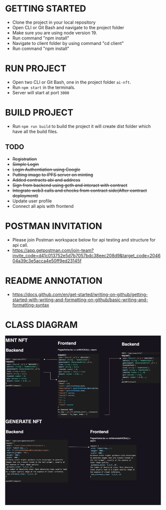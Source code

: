 # GETTING STARTED
- Clone the project in your local repository
- Open CLI or Git Bash and navigate to the project folder 
- Make sure you are using node version 19.
- Run command "npm install"
- Navigate to client folder by using command "cd client"
- Run command "npm install"

# RUN PROJECT
- Open two CLI or Git Bash, one in the project folder `ai-nft`.
- Run `npm start` in the terminals.
- Server will start at port `3000`


# BUILD PROJECT
- Run `npm run build` to build the project it will create dist folder which have all the build files.


## TODO
- <del>Registration<del>
- <del>Simple Login<del>
- <del>Login Authentiation using Google<del>
- <del>Putting image to IPFS server on minting<del>
- <del>Added contracts abi and address<del>
- <del>Sign from backend using geth and interact with contract<del>
- <del>Integrate web3 calls and checks from contract side(After contract deployment)<del>
- Update user profile
- Connect all apis with frontend

# POSTMAN INVITATION
- Please join Postman workspace below for api testing and structure for api call.
- https://app.getpostman.com/join-team?invite_code=d41c013752e5d7b7057bdc38eec208d9&target_code=204604a39c3e5acca4e50ff9ed23145f

# README ANNOTATION
- https://docs.github.com/en/get-started/writing-on-github/getting-started-with-writing-and-formatting-on-github/basic-writing-and-formatting-syntax


# CLASS DIAGRAM
![alt text](https://github.com/syedMohib44/ai_nft/blob/master/AI-NFT.jpg)
